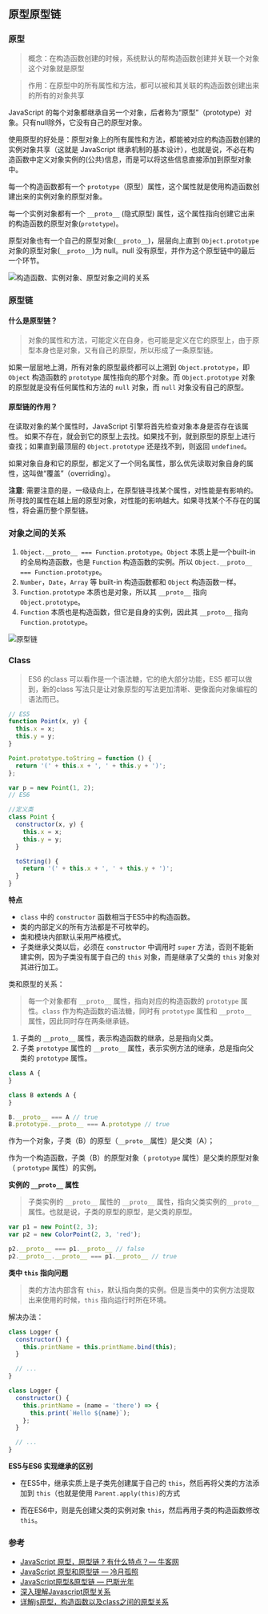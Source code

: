 ## 原型原型链

### 原型

> 概念：在构造函数创建的时候，系统默认的帮构造函数创建并关联一个对象 这个对象就是原型

> 作用：在原型中的所有属性和方法，都可以被和其关联的构造函数创建出来的所有的对象共享

JavaScript 的每个对象都继承自另一个对象，后者称为“原型”（prototype）对象。只有null除外，它没有自己的原型对象。

使用原型的好处是：原型对象上的所有属性和方法，都能被对应的构造函数创建的实例对象共享（这就是 JavaScript 继承机制的基本设计），也就是说，不必在构造函数中定义对象实例的(公共)信息，而是可以将这些信息直接添加到原型对象中。

每一个构造函数都有一个 `prototype`（原型）属性，这个属性就是使用构造函数创建出来的实例对象的原型对象。

每一个实例对象都有一个 `__proto__` (隐式原型) 属性，这个属性指向创建它出来的构造函数的原型对象(`prototype`)。

原型对象也有一个自己的原型对象(`__proto__`)，层层向上直到 `Object.prototype` 对象的原型对象(`__proto__`)为 null。null 没有原型，并作为这个原型链中的最后一个环节。

![构造函数、实例对象、原型对象之间的关系](./原型与原型链/构造函数实例对象、原型对象之间的关系.jpeg)

### 原型链

#### 什么是原型链？

> 对象的属性和方法，可能定义在自身，也可能是定义在它的原型上，由于原型本身也是对象，又有自己的原型，所以形成了一条原型链。

如果一层层地上溯，所有对象的原型最终都可以上溯到 `Object.prototype`，即 `Object` 构造函数的 `prototype` 属性指向的那个对象。而 `Object.prototype` 对象的原型就是没有任何属性和方法的 `null` 对象，而 `null` 对象没有自己的原型。

#### 原型链的作用？

在读取对象的某个属性时，JavaScript 引擎将首先检查对象本身是否存在该属性。 如果不存在，就会到它的原型上去找。如果找不到，就到原型的原型上进行查找；如果直到最顶层的 `Object.prototype` 还是找不到，则返回 `undefined`。

如果对象自身和它的原型，都定义了一个同名属性，那么优先读取对象自身的属性，这叫做“覆盖”（overriding）。

**注意**: 需要注意的是，一级级向上，在原型链寻找某个属性，对性能是有影响的。所寻找的属性在越上层的原型对象，对性能的影响越大。如果寻找某个不存在的属性，将会遍历整个原型链。

### 对象之间的关系

1. `Object.__proto__ === Function.prototype`。`Object` 本质上是一个built-in 的全局构造函数，也是 `Function` 构造函数的实例。所以 `Object.__proto__ === Function.prototype`。  
2. `Number`，`Date`，`Array` 等 built-in 构造函数都和 `Object` 构造函数一样。 
3. `Function.prototype` 本质也是对象，所以其 `__proto__` 指向 `Object.prototype`。   
4. `Function` 本质也是构造函数，但它是自身的实例，因此其 `__proto__` 指向 `Function.prototype`。

![原型链](./原型与原型链/原型链.png)

### Class 

>  ES6 的class 可以看作是一个语法糖，它的绝大部分功能，ES5 都可以做到，新的class 写法只是让对象原型的写法更加清晰、更像面向对象编程的语法而已。
 
```javascript
// ES5
function Point(x, y) {
  this.x = x;
  this.y = y;
}

Point.prototype.toString = function () {
  return '(' + this.x + ', ' + this.y + ')';
};

var p = new Point(1, 2);
// ES6

//定义类
class Point {
  constructor(x, y) {
    this.x = x;
    this.y = y;
  }

  toString() {
    return '(' + this.x + ', ' + this.y + ')';
  }
}
```

**特点**

- `class` 中的 `constructor` 函数相当于ES5中的构造函数。
- 类的内部定义的所有方法都是不可枚举的。
- 类和模块内部默认采用严格模式。
- 子类继承父类以后，必须在 `constructor` 中调用时 `super` 方法，否则不能新建实例，因为子类没有属于自己的 `this` 对象，而是继承了父类的 `this` 对象对其进行加工。

类和原型的关系：

>  每一个对象都有 `__proto__` 属性，指向对应的构造函数的 `prototype` 属性。`class` 作为构造函数的语法糖，同时有 `prototype` 属性和 `__proto__` 属性，因此同时存在两条继承链。

1. 子类的 `__proto__` 属性，表示构造函数的继承，总是指向父类。  
2. 子类 `prototype` 属性的 `__proto__` 属性，表示实例方法的继承，总是指向父类的 `prototype` 属性。

```javascript
class A {
}

class B extends A {
}

B.__proto__ === A // true
B.prototype.__proto__ === A.prototype // true
```

作为一个对象，子类（B）的原型（`__proto__`属性）是父类（A）；

作为一个构造函数，子类（B）的原型对象（ `prototype` 属性）是父类的原型对象（ `prototype` 属性）的实例。


**实例的 `__proto__` 属性**

>  子类实例的 `__proto__` 属性的 `__proto__` 属性，指向父类实例的`__proto__` 属性。也就是说，子类的原型的原型，是父类的原型。

```javascript
var p1 = new Point(2, 3);
var p2 = new ColorPoint(2, 3, 'red');

p2.__proto__ === p1.__proto__ // false
p2.__proto__.__proto__ === p1.__proto__ // true
```

**类中 `this` 指向问题**

>  类的方法内部含有 `this`，默认指向类的实例。但是当类中的实例方法提取出来使用的时候，`this` 指向运行时所在环境。

解决办法：

```javascript
class Logger {
  constructor() {
    this.printName = this.printName.bind(this);
  }

  // ...
}

class Logger {
  constructor() {
    this.printName = (name = 'there') => {
      this.print(`Hello ${name}`);
    };
  }

  // ...
}
```

**ES5与ES6 实现继承的区别**

- 在ES5中，继承实质上是子类先创建属于自己的 `this`，然后再将父类的方法添加到 `this`（也就是使用 `Parent.apply(this)`的方式

- 而在ES6中，则是先创建父类的实例对象 `this`，然后再用子类的构造函数修改 `this`。

### 参考

- [JavaScript 原型，原型链 ? 有什么特点？— 牛客网](https://www.nowcoder.com/questionTerminal/dafdf862d4614009a9eab014a157dd83)
- [JavaScript 原型和原型链 — 冷月孤照](https://zhuanlan.zhihu.com/p/39549472)
- [JavaScript原型&原型链 — 巴斯光年](https://segmentfault.com/a/1190000021232132)
- [深入理解Javascript原型关系](https://segmentfault.com/a/1190000013022549)
- [详解js原型，构造函数以及class之间的原型关系](https://cloud.tencent.com/developer/article/1408666)
